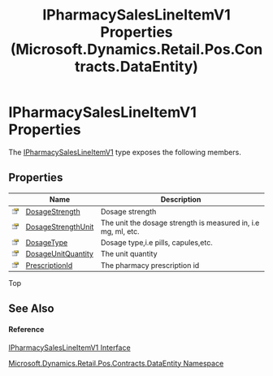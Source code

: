 ﻿---
title: IPharmacySalesLineItemV1 Properties (Microsoft.Dynamics.Retail.Pos.Contracts.DataEntity)
TOCTitle: IPharmacySalesLineItemV1 Properties
ms:assetid: Properties.T:Microsoft.Dynamics.Retail.Pos.Contracts.DataEntity.IPharmacySalesLineItemV1
ms:mtpsurl: https://technet.microsoft.com/en-us/library/microsoft.dynamics.retail.pos.contracts.dataentity.ipharmacysaleslineitemv1_properties(v=AX.60)
ms:contentKeyID: 49840392
ms.date: 05/18/2015
mtps_version: v=AX.60
---

# IPharmacySalesLineItemV1 Properties

The [IPharmacySalesLineItemV1](ipharmacysaleslineitemv1-interface-microsoft-dynamics-retail-pos-contracts-dataentity.md) type exposes the following members.

## Properties

<table>
<thead>
<tr class="header">
<th> </th>
<th>Name</th>
<th>Description</th>
</tr>
</thead>
<tbody>
<tr class="odd">
<td><img src="images/Dn998427.pubproperty(en-us,AX.60).gif" title="Public property" alt="Public property" /></td>
<td><a href="ipharmacysaleslineitemv1-dosagestrength-property-microsoft-dynamics-retail-pos-contracts-dataentity.md">DosageStrength</a></td>
<td>Dosage strength</td>
</tr>
<tr class="even">
<td><img src="images/Dn998427.pubproperty(en-us,AX.60).gif" title="Public property" alt="Public property" /></td>
<td><a href="ipharmacysaleslineitemv1-dosagestrengthunit-property-microsoft-dynamics-retail-pos-contracts-dataentity.md">DosageStrengthUnit</a></td>
<td>The unit the dosage strength is measured in, i.e mg, ml, etc.</td>
</tr>
<tr class="odd">
<td><img src="images/Dn998427.pubproperty(en-us,AX.60).gif" title="Public property" alt="Public property" /></td>
<td><a href="ipharmacysaleslineitemv1-dosagetype-property-microsoft-dynamics-retail-pos-contracts-dataentity.md">DosageType</a></td>
<td>Dosage type,i.e pills, capules,etc.</td>
</tr>
<tr class="even">
<td><img src="images/Dn998427.pubproperty(en-us,AX.60).gif" title="Public property" alt="Public property" /></td>
<td><a href="ipharmacysaleslineitemv1-dosageunitquantity-property-microsoft-dynamics-retail-pos-contracts-dataentity.md">DosageUnitQuantity</a></td>
<td>The unit quantity</td>
</tr>
<tr class="odd">
<td><img src="images/Dn998427.pubproperty(en-us,AX.60).gif" title="Public property" alt="Public property" /></td>
<td><a href="ipharmacysaleslineitemv1-prescriptionid-property-microsoft-dynamics-retail-pos-contracts-dataentity.md">PrescriptionId</a></td>
<td>The pharmacy prescription id</td>
</tr>
</tbody>
</table>


Top

## See Also

#### Reference

[IPharmacySalesLineItemV1 Interface](ipharmacysaleslineitemv1-interface-microsoft-dynamics-retail-pos-contracts-dataentity.md)

[Microsoft.Dynamics.Retail.Pos.Contracts.DataEntity Namespace](microsoft-dynamics-retail-pos-contracts-dataentity-namespace.md)

